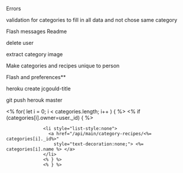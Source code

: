 Errors

validation for categories to fill in all data and not chose same category

Flash messages
Readme 

delete user

extract category image

Make categories and recipes unique to person


Flash and preferences**



heroku create jcgould-title

git push herouk master

<% for( let i = 0; i < categories.length; i++ ) { %>
                    <% if (categories[i].owner=user._id) { %>
                     
                    
                  <li style="list-style:none">
                    <a href="/api/main/category-recipes/<%= categories[i]._id%>"
                      style="text-decoration:none;"> <%= categories[i].name %> </a>
                  </li>
                  <% } %>
                  <% } %> 